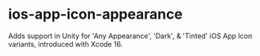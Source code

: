 # ios-app-icon-appearance
Adds support in Unity for 'Any Appearance', 'Dark', &amp; 'Tinted' iOS App Icon variants, introduced with Xcode 16.
